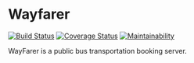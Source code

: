 # Wayfarer

[![Build Status](https://travis-ci.org/Simpcyclassy/Wayfarer.svg?branch=develop)](https://travis-ci.org/Simpcyclassy/Wayfarer)
[![Coverage Status](https://coveralls.io/repos/github/Simpcyclassy/Wayfarer/badge.svg?branch=develop)](https://coveralls.io/github/Simpcyclassy/Wayfarer?branch=develop)
[![Maintainability](https://api.codeclimate.com/v1/badges/a99a88d28ad37a79dbf6/maintainability)](https://codeclimate.com/github/codeclimate/codeclimate/maintainability)

WayFarer is a public bus transportation booking server.
